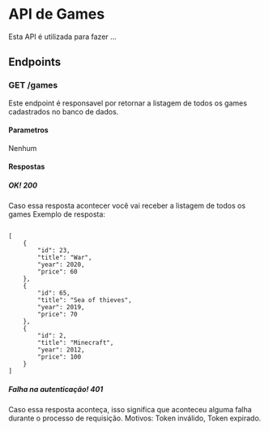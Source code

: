 # API de Games
Esta API é utilizada para fazer ...
## Endpoints
### GET /games
Este endpoint é responsavel por retornar a listagem de todos os games cadastrados no banco de dados.
#### Parametros
Nenhum
#### Respostas
##### OK! 200
Caso essa resposta acontecer você vai receber a listagem de todos os games
Exemplo de resposta:
```

[
    {
        "id": 23,
        "title": "War",
        "year": 2020,
        "price": 60
    },
    {
        "id": 65,
        "title": "Sea of thieves",
        "year": 2019,
        "price": 70
    },
    {
        "id": 2,
        "title": "Minecraft",
        "year": 2012,
        "price": 100
    }
]

```
##### Falha na autenticação! 401
Caso essa resposta aconteça, isso significa que aconteceu alguma falha durante o processo de requisição. Motivos: Token inválido, Token expirado.
